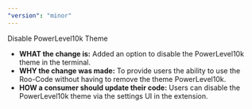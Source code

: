 ```yaml
---
"version": "minor"
---
```


Disable PowerLevel10k Theme

- **WHAT the change is:** Added an option to disable the PowerLevel10k theme in the terminal.
- **WHY the change was made:** To provide users the ability to use the Roo-Code without having to remove the theme PowerLevel10k.
- **HOW a consumer should update their code:** Users can disable the PowerLevel10k theme via the settings UI in the extension.
